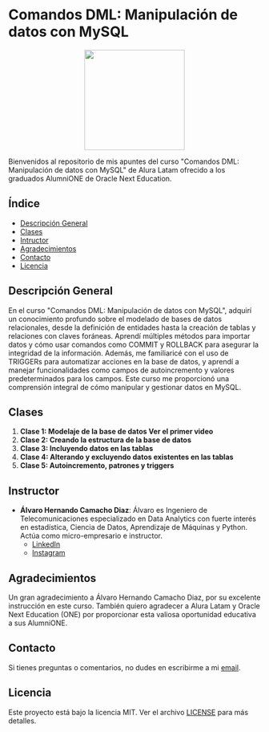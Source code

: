 # Comandos DML: Manipulación de datos con MySQL

<p align="center">
  <img src="https://www.aluracursos.com/assets/img/imersoes/alura-latam-logo.1686744883.png" width="200">
</p>

Bienvenidos al repositorio de mis apuntes del curso "Comandos DML: Manipulación de datos con MySQL" de Alura Latam ofrecido a los graduados AlumniONE de Oracle Next Education.

## Índice

- [Descripción General](#descripción-general)
- [Clases](#clases)
- [Intructor](#instructor)
- [Agradecimientos](#agradecimientos)
- [Contacto](#contacto)
- [Licencia](#licencia)

## Descripción General

En el curso "Comandos DML: Manipulación de datos con MySQL", adquirí un conocimiento profundo sobre el modelado de bases de datos relacionales, desde la definición de entidades hasta la creación de tablas y relaciones con claves foráneas. Aprendí múltiples métodos para importar datos y cómo usar comandos como COMMIT y ROLLBACK para asegurar la integridad de la información. Además, me familiaricé con el uso de TRIGGERs para automatizar acciones en la base de datos, y aprendí a manejar funcionalidades como campos de autoincremento y valores predeterminados para los campos. Este curso me proporcionó una comprensión integral de cómo manipular y gestionar datos en MySQL.

## Clases

1. **Clase 1: Modelaje de la base de datos Ver el primer video**
2. **Clase 2: Creando la estructura de la base de datos**
3. **Clase 3: Incluyendo datos en las tablas**
4. **Clase 4: Alterando y excluyendo datos existentes en las tablas**
5. **Clase 5: Autoincremento, patrones y triggers**

## Instructor

- **Álvaro Hernando Camacho Diaz**: Álvaro es Ingeniero de Telecomunicaciones especializado en Data Analytics con fuerte interés en estadística, Ciencia de Datos, Aprendizaje de Máquinas y Python. Actúa como micro-empresario e instructor.
    - [LinkedIn](https://www.linkedin.com/in/ahcamachod/)
    - [Instagram](https://www.instagram.com/ahcamachod/)

## Agradecimientos

Un gran agradecimiento a Álvaro Hernando Camacho Diaz, por su excelente instrucción en este curso. También quiero agradecer a Alura Latam y Oracle Next Education (ONE) por proporcionar esta valiosa oportunidad educativa a sus AlumniONE.

## Contacto

Si tienes preguntas o comentarios, no dudes en escribirme a mi [email](mailto:contact@thayrov.com).

## Licencia

Este proyecto está bajo la licencia MIT. Ver el archivo [LICENSE](LICENSE) para más detalles.
